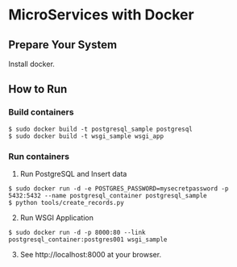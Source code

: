 # MicroServices with Docker

## Prepare Your System

Install docker.

## How to Run

### Build containers

```
$ sudo docker build -t postgresql_sample postgresql
$ sudo docker build -t wsgi_sample wsgi_app
```

### Run containers

1) Run PostgreSQL and Insert data

```
$ sudo docker run -d -e POSTGRES_PASSWORD=mysecretpassword -p 5432:5432 --name postgresql_container postgresql_sample
$ python tools/create_records.py 
```

2) Run WSGI Application

```
$ sudo docker run -d -p 8000:80 --link postgresql_container:postgres001 wsgi_sample
```

3) See http://localhost:8000 at your browser.

